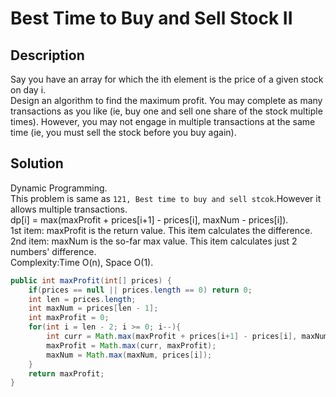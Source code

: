 # Best Time to Buy and Sell Stock II
## Description  
Say you have an array for which the ith element is the price of a given stock on day i.  
Design an algorithm to find the maximum profit. You may complete as many transactions as you like (ie, buy one and sell one share of the stock multiple times). However, you may not engage in multiple transactions at the same time (ie, you must sell the stock before you buy again).  
## Solution  
Dynamic Programming.  
This problem is same as `121, Best time to buy and sell stcok`.However it allows multiple transactions.  
dp[i] = max(maxProfit + prices[i+1] - prices[i], maxNum - prices[i]).  
1st item: maxProfit is the return value. This item calculates the difference.  
2nd item: maxNum is the so-far max value. This item calculates just 2 numbers' difference.  
Complexity:Time O(n), Space O(1).  
```java
public int maxProfit(int[] prices) {
    if(prices == null || prices.length == 0) return 0;
    int len = prices.length;
    int maxNum = prices[len - 1];
    int maxProfit = 0;
    for(int i = len - 2; i >= 0; i--){
        int curr = Math.max(maxProfit + prices[i+1] - prices[i], maxNum - prices[i]);
        maxProfit = Math.max(curr, maxProfit);
        maxNum = Math.max(maxNum, prices[i]);
    }
    return maxProfit;
}
```

